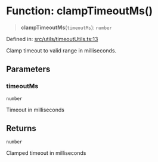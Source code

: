 # Function: clampTimeoutMs()

> **clampTimeoutMs**(`timeoutMs`): `number`

Defined in: [src/utils/timeoutUtils.ts:13](https://github.com/Nick2bad4u/Uptime-Watcher/blob/dca5483e793478722cd3e6e125cafcec5fc771f0/src/utils/timeoutUtils.ts#L13)

Clamp timeout to valid range in milliseconds.

## Parameters

### timeoutMs

`number`

Timeout in milliseconds

## Returns

`number`

Clamped timeout in milliseconds
